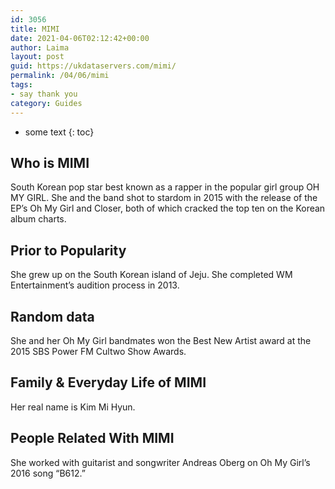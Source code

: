 ```yaml
---
id: 3056
title: MIMI
date: 2021-04-06T02:12:42+00:00
author: Laima
layout: post
guid: https://ukdataservers.com/mimi/
permalink: /04/06/mimi
tags:
- say thank you
category: Guides
---
```


* some text
{: toc}


## Who is MIMI
                  
                  
                  
South Korean pop star best known as a rapper in the popular girl group OH MY GIRL. She and the band shot to stardom in 2015 with the release of the EP&#8217;s Oh My Girl and Closer, both of which cracked the top ten on the Korean album charts.
                  
              
            
              
            
                
                
                
## Prior to Popularity
                  
                  
                  
She grew up on the South Korean island of Jeju. She completed WM Entertainment&#8217;s audition process in 2013.
                  
              
            
              
            
                
                
                
## Random data
                  
                  
                  
She and her Oh My Girl bandmates won the Best New Artist award at the 2015 SBS Power FM Cultwo Show Awards.
                  
              
            
              
            
                
                
                
## Family & Everyday Life of MIMI
                  
                  
                  
Her real name is Kim Mi Hyun.
                  
              
            
              
            
                
                
                
## People Related With MIMI
                  
                  
                  
She worked with guitarist and songwriter Andreas Oberg on Oh My Girl&#8217;s 2016 song &#8220;B612.&#8221;
                  
              
            
              
            
                
              
            
              
              
            
            
              
            
          
          
          